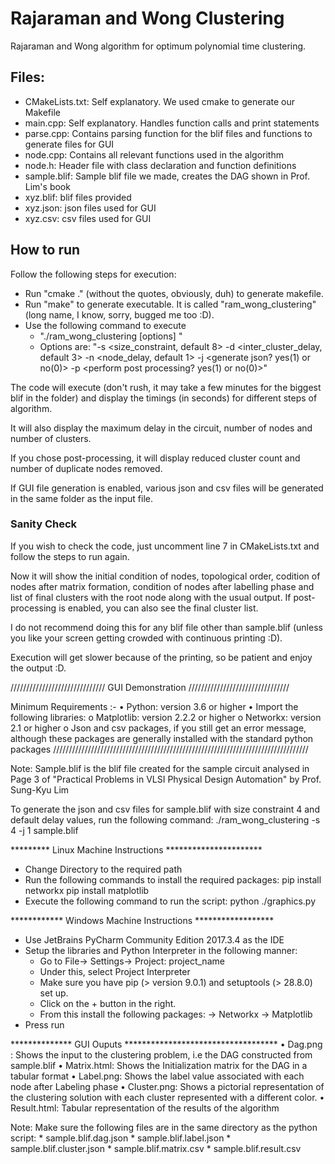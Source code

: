 # Rajaraman and Wong Clustering

Rajaraman and Wong algorithm for optimum polynomial time clustering.

## Files:

* CMakeLists.txt: Self explanatory. We used cmake to generate our Makefile
* main.cpp:       Self explanatory. Handles function calls and print statements
* parse.cpp:      Contains parsing function for the blif files and functions to generate files for GUI
* node.cpp:       Contains all relevant functions used in the algorithm
* node.h:         Header file with class declaration and function definitions
* sample.blif:    Sample blif file we made, creates the DAG shown in Prof. Lim's book
* xyz.blif:       blif files provided
* xyz.json:       json files used for GUI
* xyz.csv:        csv files used for GUI

## How to run

Follow the following steps for execution:

* Run "cmake ." (without the quotes, obviously, duh) to generate makefile.
* Run "make" to generate executable. It is called "ram_wong_clustering" (long name, I know, sorry, bugged me too :D).
* Use the following command to execute
   * "./ram_wong_clustering [options] <blif file>"
   * Options are: "-s <size_constraint, default 8> -d <inter_cluster_delay, default 3> -n <node_delay, default 1> -j <generate json? yes(1) or no(0)> -p <perform post processing? yes(1) or no(0)>"


The code will execute (don't rush, it may take a few minutes for the biggest blif in the folder) and display the timings (in seconds) for different steps of algorithm.  
   
It will also display the maximum delay in the circuit, number of nodes and number of clusters.   
   
If you chose post-processing, it will display reduced cluster count and number of duplicate nodes removed.
   
If GUI file generation is enabled, various json and csv files will be generated in the same folder as the input file.

### Sanity Check

If you wish to check the code, just uncomment line 7 in CMakeLists.txt and follow the steps to run again.  
  
Now it will show the initial condition of nodes, topological order, codition of nodes after matrix formation, condition of nodes after labelling phase and list of final clusters with the root node along with the usual output. If post-processing is enabled, you can also see the final cluster list.   
   
I do not recommend doing this for any blif file other than sample.blif (unless you like your screen getting crowded with continuous printing :D).  
   
Execution will get slower because of the printing, so be patient and enjoy the output :D.  

////////////////////////////// GUI Demonstration ////////////////////////////////

Minimum Requirements :-
	•	Python: version 3.6 or higher
	•	Import the following libraries:
		o	Matplotlib: version 2.2.2 or higher
		o	Networkx: version 2.1 or higher
		o	Json and csv packages, if you still get an error message, although these packages are generally installed with the standard python packages
/////////////////////////////////////////////////////////////////////////////////

Note: Sample.blif is the blif file created for the sample circuit analysed in Page 3 of "Practical Problems in VLSI Physical Design Automation" by Prof. Sung-Kyu Lim

To generate the json and csv files for sample.blif with size constraint 4 and default delay values, run the following command:
	./ram_wong_clustering -s 4 -j 1 sample.blif

********* Linux Machine Instructions **********************

- Change Directory to the required path
- Run the following commands to install the required packages:
	pip install networkx
	pip install matplotlib
- Execute the following command to run the script:
	python ./graphics.py
	
************ Windows Machine Instructions ******************

- Use JetBrains PyCharm Community Edition 2017.3.4 as the IDE
- Setup the libraries and Python Interpreter in the following manner:
	* Go to File-> Settings-> Project: project_name
	* Under this, select Project Interpreter	
	* Make sure you have pip (> version 9.0.1) and setuptools (> 28.8.0) set up.
	* Click on the + button in the right. 
	* From this install the following packages:
		-> Networkx
		-> Matplotlib
- Press run

************** GUI Ouputs ***********************************
	•	Dag.png : Shows the input to the clustering problem, i.e the DAG constructed from sample.blif
	•	Matrix.html: Shows the Initialization matrix for the DAG in a tabular format
	•	Label.png: Shows the label value associated with each node after Labeling phase
	•	Cluster.png: Shows a pictorial representation of the clustering solution with each cluster represented with a different color.
	•	Result.html: Tabular representation of the results of the algorithm
	
Note: Make sure the following files are in the same directory as the python script:
	* sample.blif.dag.json
	* sample.blif.label.json
	* sample.blif.cluster.json
	* sample.blif.matrix.csv
	* sample.blif.result.csv

	


